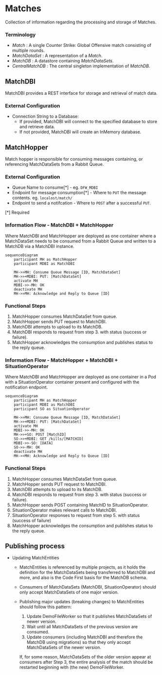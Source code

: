  # Matches

Collection of information regarding the processing and storage of Matches.


### Terminology

- *Match* : A single Counter Strike: Global Offensive match consisting of multiple rounds.
- *MatchDataSet* : A representation of a *Match*.
- *MatchDB* : A datastore containing *MatchDataSets*.
- *CentralMatchDB* : The central singleton implementation of *MatchDB*.

## MatchDBI
MatchDBI provides a REST interface for storage and retrieval of match data.

### External Configuration
- Connection String to a Database:
    - If provided, MatchDBI will connect to the specified database to store and retrieve data.
    - If not provided, MatchDBI will create an InMemory database.

## MatchHopper

Match hopper is responsible for consuming messages containing, or referencing MatchDataSets from a Rabbit Queue.

### External Configuration
- Queue Name to consume[*] - eg. `DFW_MDBI`
- Endpoint for message consumption[*] - Where to `PUT` the message contents. eg. `localost/match/`
- Endpoint to send a notifcation - Where to `POST` after a successful `PUT`.

[*] Required

### Information Flow - MatchDBI + MatchHopper

Where MatchDBI and MatchHopper are deployed as one container where a MatchDataSet needs to be consumed from a Rabbit Queue and written to a MatchDB via a MatchDBI instance.

```mermaid
sequenceDiagram
    participant MH as MatchHopper
    participant MDBI as MatchDBI
    
    MH->>MH: Consume Queue Message [ID, MatchDataSet]
    MH->>+MDBI: PUT: [MatchDataSet]
    activate MH
    MDBI->>-MH: OK
    deactivate MH
    MH->>MH: Acknowledge and Reply to Queue [ID]

```

### Functional Steps
1. MatchHopper consumes MatchDataSet from queue.
2. MatchHopper sends PUT request to MatchDBI.
3. MatchDBI attempts to upload to its MatchDB.
4. MatchDBI responds to request from step 3. with status (success or failure).
5. MatchHopper acknowledges the consumption and publishes status to the reply queue.
 
### Information Flow - MatchHopper + MatchDBI + SituationOperator

Where MatchDBI and MatchHopper are deployed as one container in a Pod with a SituationOperator container present and configured with the notification endpoint.

```mermaid
sequenceDiagram
    participant MH as MatchHopper
    participant MDBI as MatchDBI
    participant SO as SituationOperator
    
    MH->>MH: Consume Queue Message [ID, MatchDataSet]
    MH->>+MDBI: PUT: [MatchDataSet]
    activate MH
    MDBI->>-MH: OK
    MH->>+SO: POST [MatchID]
    SO->>+MDBI: GET /kills/[MATCHID]
    MDBI->>-SO: [DATA]
    SO->>-MH: OK
    deactivate MH
    MH->>MH: Acknowledge and Reply to Queue [ID]

```

### Functional Steps
1. MatchHopper consumes MatchDataSet from queue.
2. MatchHopper sends PUT request to MatchDBI.
3. MatchDBI attempts to upload to its MatchDB.
4. MatchDBI responds to request from step 3. with status (success or failure).
5. MatchHopper sends POST containing MatchID to SituationOperator.
6. SituationOperator makes relevant calls to MatchDBI.
7. SituationOperator responses to request from step 5. with status (success of failure)
5. MatchHopper acknowledges the consumption and publishes status to the reply queue.

## Publishing process
- Updating MatchEntities
    - MatchEntities is referenced by multiple projects, as it holds the definition for the MatchDataSets being transferred to MatchDBI and more, and also is the Code First basis for the MatchDB schema.
    - Consumers of MatchDataSets (MatchDBI, SituationOperator) should only accept MatchDataSets of one major version.
    

    - Publishing major updates (breaking changes) to MatchEntities should follow this pattern:
        1. Update DemoFileWorker so that it publishes MatchDataSets of newer version.
        2. Wait until all MatchDataSets of the previous version are consumed.
        3. Update consumers (including MatchDBI and therefore the MatchDB using migrations) so that they only accept MatchDataSets of the newer version.
        
        If, for some reason, MatchDataSets of the older version appear at consumers after Step 3, the entire analysis of the match should be restarted beginning with (the new) DemoFileWorker.

